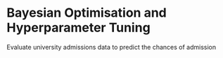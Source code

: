 # Bayesian Optimisation and Hyperparameter Tuning 
 Evaluate university admissions data to predict the chances of admission

